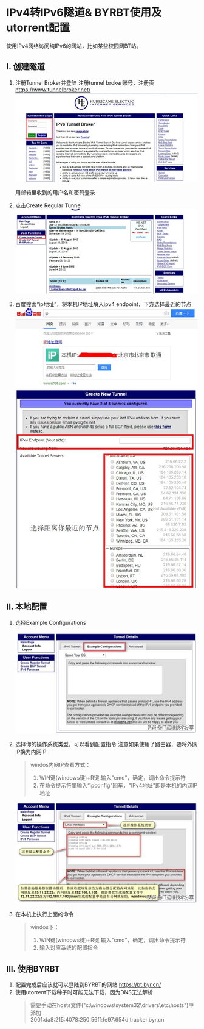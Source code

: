 # IPv4转IPv6隧道& BYRBT使用及utorrent配置

使用IPv4网络访问纯IPv6的网站，比如某些校园网BT站。

## I. 创建隧道

1. 注册Tunnel Broker并登陆
   注册tunnel broker账号，注册页 https://www.tunnelbroker.net/
   ![login](/pic/login.jpg)
   
   用邮箱里收到的用户名和密码登录


2. 点击Create Regular Tunnel
   ![Create Regular Tunnel](/pic/create.jpg)

3. 百度搜索“ip地址”，将本机IP地址填入ipv4 endpoint，下方选择最近的节点   
   ![IP地址](/pic/ip.jpg)
   ![Create Regular Tunnel](/pic/create2.jpg)


## II. 本地配置

1. 选择Example Configurations

   ![Example Configurations](/pic/Configurations.png)

2. 选择你的操作系统类型，可以看到配置指令
   注意如果使用了路由器，要将外网IP换为内网IP
   
   > windos内网IP查看方式：<br/>
   > 1. WIN键(windows键)+R键,输入"cmd"，确定，调出命令提示符<br/>
   > 2. 在命令提示符里输入“ipconfig"回车，"IPv4地址"即是本机的内网IP地址
   
   ![Example Configurations](/pic/system.png)

3. 在本机上执行上面的命令
   > windos下：<br/>
   > 1. WIN键(windows键)+R键,输入"cmd"，确定，调出命令提示符<br/>
   > 2. 输入对应系统的配置指令

## III. 使用BYRBT

1. 配置完成后应该就可以登陆到BYRBT的网站 https://bt.byr.cn/
2. 使用utorrent下载种子时可能无法下载，因为DNS无法解析
   > 需要手动在hosts文件("c:\windows\system32\drivers\etc\hosts")中添加 <br/>
   > 2001:da8:215:4078:250:56ff:fe97:654d tracker.byr.cn

